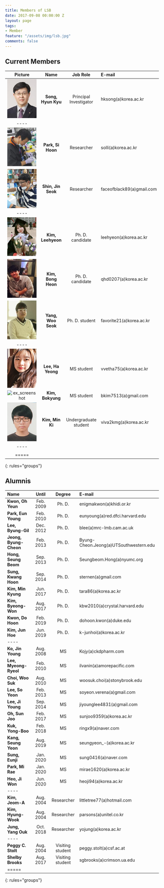 ```yaml
---
title: Members of LSB
date: 2017-09-08 00:00:00 Z
layout: page
tags:
- Member
feature: "/assets/img/lsb.jpg"
comments: false
---
```


## Current Members

| Picture | Name | Job Role | E-mail |
|:--------:|:-------:|:--------:|:--------|
| ![ex_screenshot](/assets/img/prof.jpg) | __Song, Hyun Kyu__ | Principal Investigator | hksong(a)korea.ac.kr |
|----
| ![ex_screenshot](/assets/img/psh.jpg) | __Park, Si Hoon__ | Researcher | solli(a)korea.ac.kr |
| ![ex_screenshot](/assets/img/sjs.jpg) | __Shin, Jin Seok__ | Researcher | faceofblack89(a)gmail.com |
|----
| ![ex_screenshot](/assets/img/klh.jpg) | __Kim, Leehyeon__ | Ph. D. candidate | leehyeon(a)korea.ac.kr |
| ![ex_screenshot](/assets/img/kbh.jpg) | __Kim, Bong Heon__ | Ph. D. candidate | qhd0207(a)korea.ac.kr |
| ![ex_screenshot](/assets/img/yws.jpg) | __Yang, Woo Seok__ | Ph. D. student | favorite21(a)korea.ac.kr |
|----
| ![ex_screenshot](/assets/img/lhy.png) | __Lee, Ha Yeong__ | MS student | vvetha75(a)korea.ac.kr |
| ![ex_screenshot](/assets/img/kbk.png) | __Kim, Bokyung__ | MS student | bkim7513(a)gmail.com |
| ![ex_screenshot](/assets/img/kmk.png) | __Kim, Min Ki__ | Undergraduate student | viva2kmg(a)korea.ac.kr |
|----
| |
|=====
{: rules="groups"}

## Alumnis

| Name | Until | Degree | E-mail |
|:--------|:-------:|:--------:|:--------|
| __Kwon, Oh Yeun__ | Feb. 2009 | Ph. D. | enigmakwon(a)khidi.or.kr |
| __Park, Eun Young__ | Feb. 2010 | Ph. D. | eunyoung(a)red.dfci.harvard.edu |
| __Lee, Byung-Gil__ | Dec. 2012 | Ph. D. | blee(a)mrc-lmb.cam.ac.uk |
| __Jeong, Byung-Cheon__ | Feb. 2013 | Ph. D. | Byung-Cheon.Jeong(a)UTSouthwestern.edu |
| __Hong, Seung Beom__ | Sep. 2013 | Ph. D. | Seungbeom.Hong(a)nyumc.org |
| __Sung, Kwang Hoon__ | Sep. 2014 | Ph. D. | sternen(a)gmail.com |
| __Kim, Min Kyung__ | Jun. 2017 | Ph. D. | tara86(a)korea.ac.kr |
| __Kim, Byeong-Won__ | Aug. 2017 | Ph. D. | kbw2010(a)crystal.harvard.edu |
| __Kwon, Do Hoon__ | Feb. 2019 | Ph. D. | dohoon.kwon(a)duke.edu |
| __Kim, Jun Hoe__ | Jun. 2019 | Ph. D. | k-junhoi(a)korea.ac.kr |
|----
| __Ko, Jin Young__ | Aug. 2008 | MS | Kojy(a)ckdpharm.com |
| __Lee, Myeong-Ryeol__ | Feb. 2010 | MS | ilvanin(a)amorepacific.com |
| __Choi, Woo Suk__ | Aug. 2010 | MS | woosuk.choi(a)stonybrook.edu |
| __Lee, So Yeon__ | Feb. 2013 | MS | soyeon.verena(a)gmail.com |
| __Lee, Ji Young__ | Sep. 2014 | MS | jiyounglee4831(a)gmail.com |
| __Oh, Sun Joo__ | Feb. 2017 | MS |  sunjoo9359(a)korea.ac.kr |
| __Kuk, Yong-Boo__ | Feb. 2018 | MS | ringx9(a)naver.com |
| __Kang, Seung Yeon__ | Aug. 2019 | MS | seungyeon_-(a)korea.ac.kr |
| __Sung, Eunji__ | Jan. 2020 | MS | sung0416(a)naver.com |
| __Park, Mi Rae__ | Jan. 2020 | MS |  mirae1620(a)korea.ac.kr |
| __Heo, Ji Won__ | Jun. 2020 | MS | heoji94(a)korea.ac.kr |
|----
| __Kim, Jeom-A__ | Aug. 2004 | Researcher | littletree77(a)hotmail.com |
| __Kim, Hyung-Wook__ | Aug. 2004 | Researcher | parsons(a)unitel.co.kr |
| __Jung, Yang Ouk__ | Oct. 2018 | Researcher | yojung(a)korea.ac.kr |
|----
| __Peggy C. Stolt__ | Aug. 2004 | Visiting student | peggy.stolt(a)csf.ac.at |
| __Shelby Brooks__ | Aug. 2017 | Visiting student | sgbrooks(a)crimson.ua.edu |
|=====
{: rules="groups"}

